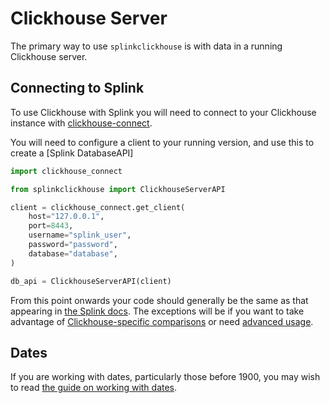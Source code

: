 # Clickhouse Server

The primary way to use `splinkclickhouse` is with data in a running Clickhouse server.

## Connecting to Splink

To use Clickhouse with Splink you will need to connect to your Clickhouse instance with [clickhouse-connect](https://github.com/ClickHouse/clickhouse-connect).

You will need to configure a client to your running version, and use this to create a [Splink DatabaseAPI]

```python
import clickhouse_connect

from splinkclickhouse import ClickhouseServerAPI

client = clickhouse_connect.get_client(
    host="127.0.0.1",
    port=8443,
    username="splink_user",
    password="password",
    database="database",
)

db_api = ClickhouseServerAPI(client)
```

From this point onwards your code should generally be the same as that appearing in [the Splink docs](https://moj-analytical-services.github.io/splink/demos/examples/examples_index.html). The exceptions will be if you want to take advantage of [Clickhouse-specific comparisons](../api/libraries.md) or need [advanced usage](../advanced.md).

## Dates

If you are working with dates, particularly those before 1900, you may wish to read [the guide on working with dates](../advanced.md#working-with-dates).
